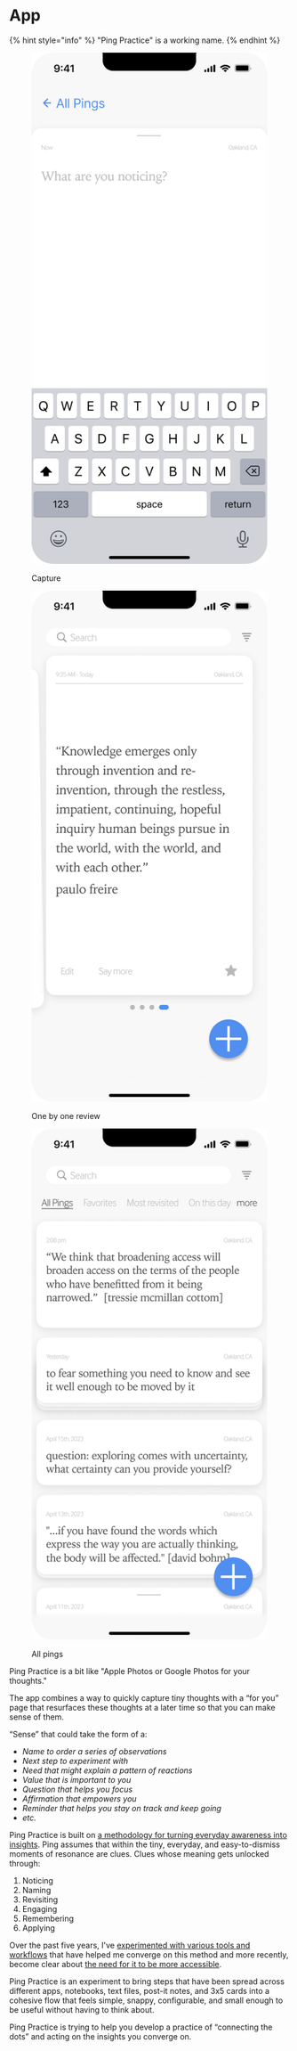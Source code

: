 # App

{% hint style="info" %}
"Ping Practice" is a working name.
{% endhint %}

<div>

<figure><img src=".gitbook/assets/Capture" alt=""><figcaption><p>Capture</p></figcaption></figure>

 

<figure><img src=".gitbook/assets/One by one" alt=""><figcaption><p>One by one review</p></figcaption></figure>

 

<figure><img src=".gitbook/assets/All pings" alt=""><figcaption><p>All pings</p></figcaption></figure>

</div>

Ping Practice is a bit like "Apple Photos or Google Photos for your thoughts."&#x20;

The app combines a way to quickly capture tiny thoughts with a “for you” page that resurfaces these thoughts at a later time so that you can make sense of them.

“Sense” that could take the form of a:

* _Name to order a series of observations_
* _Next step to experiment with_
* _Need that might explain a pattern of reactions_
* _Value that is important to you_
* _Question that helps you focus_
* _Affirmation that empowers you_
* _Reminder that helps you stay on track and keep going_
* _etc._

Ping Practice is built on [a methodology for turning everyday awareness into insights](https://ping-practice.gitbook.io/pings/ping-practice). Ping assumes that within the tiny, everyday, and easy-to-dismiss moments of resonance are clues. Clues whose meaning gets unlocked through:

1. Noticing&#x20;
2. Naming&#x20;
3. Revisiting&#x20;
4. Engaging
5. Remembering&#x20;
6. Applying

Over the past five years, I've [experimented with various tools and workflows](https://ping-practice.gitbook.io/pings/about) that have helped me converge on this method and more recently, become clear about [the need for it to be more accessible](https://ping-practice.gitbook.io/pings/need-memory).

Ping Practice is an experiment to bring steps that have been spread across different apps, notebooks, text files, post-it notes, and 3x5 cards into a cohesive flow that feels simple, snappy, configurable, and small enough to be useful without having to think about.

Ping Practice is trying to help you develop a practice of “connecting the dots” and acting on the insights you converge on.
